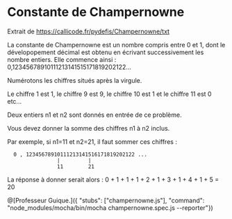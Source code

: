 # Constante de Champernowne
  Extrait de https://callicode.fr/pydefis/Champernowne/txt
  
  La constante de Champernowne est un nombre compris entre 0 et 1, dont le dévelopopement décimal est obtenu en écrivant successivement les nombre entiers. Elle commence ainsi : 0,12345678910111213141515171819202122...
  
  Numérotons les chiffres situés après la virgule.
  
  Le chiffre 1 est 1, le chiffre 9 est 9, le chiffre 10 est 1 et le chiffre 11 est 0 etc...
  
  Deux entiers n1 et n2 sont donnés en entrée de ce problème.
  
  Vous devez donner la somme des chiffres n1 à n2 inclus.
  
  Par exemple, si n1=11 et n2=21, il faut sommer ces chiffres :
  
      0 , 12345678910111213141516171819202122 ...
                    |         |
                    11        21
  La réponse à donner serait alors : 0 + 1 + 1 + 1 + 2 + 1 + 3 + 1 + 4 + 1 + 5 = 20
  
@[Professeur Guique.]({ "stubs": ["champernowne.js"], "command": "node_modules/mocha/bin/mocha champernowne.spec.js --reporter"})